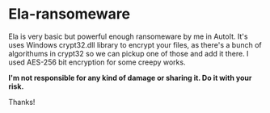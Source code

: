 # Ela-ransomeware
Ela is very basic but powerful enough ransomeware by me in AutoIt. It's uses Windows crypt32.dll library to encrypt your files, as there's a bunch of algorithums in crypt32 so we can pickup one of those and add it there. I used AES-256 bit encryption for some creepy works.

**I'm not responsible for any kind of damage or sharing it. Do it with your risk.** 

Thanks!
